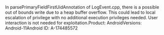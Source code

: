 In parsePrimaryFieldFirstUidAnnotation of LogEvent.cpp, there is a possible out of bounds write due to a heap buffer overflow. This could lead to local escalation of privilege with no additional execution privileges needed. User interaction is not needed for exploitation.Product: AndroidVersions: Android-11Android ID: A-174485572